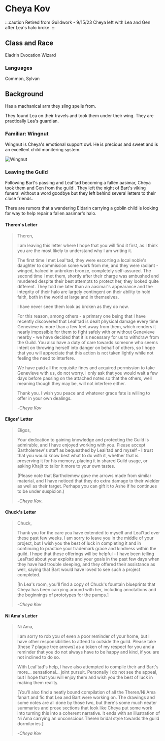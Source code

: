 # Cheya Kov

:::caution Retired from Guildwork - 9/15/23
Cheya left with Lea and Gen after Lea's halo broke.
:::

## Class and Race
Eladrin Evocation Wizard

### Languages
Common, Sylvan

## Background
Has a machanical arm they sling spells from.

They found Lea on their travels and took them under their wing. They are practically Lea's guardian.

### Familiar: Wingnut
Wingnut is Cheya's emotional support owl. He is precious and sweet and is an excellent child monitering system.

![Wingnut](/img/players/companions/wingnut.jpg)

### Leaving the Guild

Following Bart's passing and Leal'tad becoming a fallen aasimar, Cheya took them and Gen from the guild . They left the night of Bart's viking funeral without a word goodbye but they left behind several letters to their close friends. 

There are rumors that a wandering Eldarin carrying a goblin child is looking for way to help repair a fallen aasimar's halo. 

#### Theren's Letter
> Theren,
> 
> I am leaving this letter where I hope that you will find it first, as I think you are the most likely to understand why I am writing it.
> 
> The first time I met Leal'tad, they were escorting a local noble's daughter to commission some work from me, and they were radiant - winged, haloed in unbroken bronze, completely self-assured. The second time I met them, shortly after their charge was ambushed and murdered despite their best attempts to protect her, they looked quite different. They told me later than an aasimar's appearance and the integrity of their halo are largely contingent on their ability to hold faith, both in the world at large and in themselves.
> 
> I have never seen them look as broken as they do now. 
> 
> For this reason, among others - a primary one being that I have recently discovered that Leal'tad is dealt physical damage every time Genevieve is more than a few feet away from them, which renders it nearly impossible for them to fight safely with or without Genevieve nearby - we have decided that it is necessary for us to withdraw from the Guild. You also have a duty of care towards someone who seems intent on throwing herself into danger on behalf of others, so I hope that you will appreciate that this action is not taken lightly while not feeling the need to interfere.
> 
> We have paid all the requisite fines and acquired permission to take Genevieve with us, do not worry. I only ask that you would wait a few days before passing on the attached notes so that the others, well meaning though they may be, will not interfere either.
> 
> Thank you. I wish you peace and whatever grace fate is willing to offer in your own dealings.
> 
> -*Cheya Kov*

#### Eligos' Letter
> Eligos,
> 
> Your dedication to gaining knowledge and protecting the Guild is admirable, and I have enjoyed working with you. Please accept Bartholemew's staff as bequeathed by Leal'tad and myself - I trust that you would know best what to do with it, whether that is preserving it for his memory, placing it in shared Guild usage, or asking Khajit to tailor it more to your own tastes. 
> 
> (Please note that Bartholemew gave me arrows made from similar material, and I have noticed that they do extra damage to their wielder as well as their target. Perhaps you can gift it to Ashe if he continues to be under suspicion.)
> 
> -*Cheya Kov*. 

#### Chuck's Letter
> Chuck,
> 
> Thank you for the care you have extended to myself and Leal'tad over these past few weeks. I am sorry to leave you in the middle of your project, but I wish you the best of luck in completing it and in continuing to practice your trademark grace and kindness within the guild. I hope that these offerings will be helpful - I have been telling Leal'tad about your exploits and your goals in the past few days when they have had trouble sleeping, and they offered their assistance as well, saying that Bart would have loved to see such a project completed. 
> 
> [In Lea's room, you'll find a copy of Chuck's fountain blueprints that Cheya has been carrying around with her, including annotations and the beginnings of prototypes for the pumps.]
> 
> -*Cheya Kov* 

#### Ni Ama's Letter
> Ni Ama,
> 
> I am sorry to rob you of even a poor reminder of your home, but I have other responsibilities to attend to outside the guild. Please take [these 7 plague tree arrows] as a token of my respect for you and a reminder that you do not always have to be happy and kind, if you are not inclined to do so.
> 
> With Leal'tad's help, I have also attempted to compile their and Bart's more... sensational... joint pursuit. Personally I do not see the appeal, but I hope that you will enjoy them and wish you the best of luck in making them reality.
> 
> [You'll also find a neatly bound compilation of all the Theren/Ni Ama fanart and fic that Lea and Bart were working on. The drawings and some notes are all done by those two, but there's some much neater summaries and prose sections that look like Cheya put some work into turning this into a coherent narrative. It ends with an illustration of Ni Ama carrying an unconscious Theren bridal style towards the guild dormitories.]
> 
> -*Cheya Kov*
